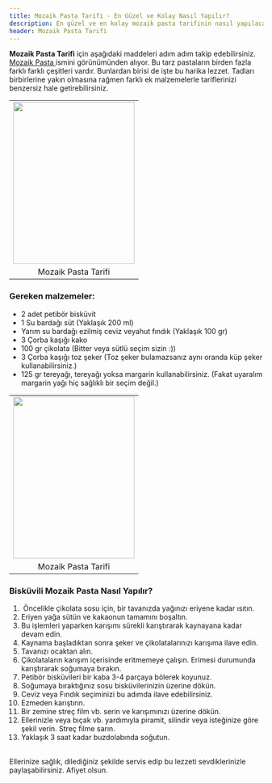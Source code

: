 ```yaml
---
title: Mozaik Pasta Tarifi - En Güzel ve Kolay Nasıl Yapılır?
description: En güzel ve en kolay mozaik pasta tarifinin nasıl yapılacağını merak ediyorsanız, lütfen buyrun.
header: Mozaik Pasta Tarifi
---
```

<b>Mozaik Pasta Tarifi</b> için aşağıdaki maddeleri adım adım takip edebilirsiniz. <u>Mozaik Pasta </u>ismini görünümünden alıyor. Bu tarz pastaların birden fazla farklı farklı çeşitleri vardır. Bunlardan birisi de işte bu harika lezzet. Tadları birbirlerine yakın olmasına rağmen farklı ek malzemelerle tariflerinizi benzersiz hale getirebilirsiniz.
<br />
<table align="center" cellpadding="0" cellspacing="0" class="tr-caption-container" style="margin-left: auto; margin-right: auto; text-align: center;"><tbody>
<tr><td style="text-align: center;"><a href="https://kral.site/img/mozaikpasta1.jpg" imageanchor="1" style="margin-left: auto; margin-right: auto;"><img border="0" height="320" src="https://kral.site/img/mozaikpasta1.jpg" width="240" /></a></td></tr>
<tr><td class="tr-caption" style="text-align: center;">Mozaik Pasta Tarifi</td></tr>
</tbody></table>
<h3>Gereken malzemeler:</h3>
<ul>
<li>2 adet petibör bisküvit</li>
<li>1 Su bardağı süt (Yaklaşık 200 ml)</li>
<li>Yarım su bardağı ezilmiş ceviz veyahut fındık (Yaklaşık 100 gr)</li>
<li>3 Çorba kaşığı kako</li>
<li>100 gr çikolata (Bitter veya sütlü seçim sizin :))</li>
<li>3 Çorba kaşığı toz şeker (Toz şeker bulamazsanız aynı oranda küp şeker kullanabilirsiniz.)</li>
<li>125 gr tereyağı, tereyağı yoksa margarin kullanabilirsiniz. (Fakat uyaralım margarin yağı hiç sağlıklı bir seçim değil.)</li>
</ul>
<table align="center" cellpadding="0" cellspacing="0" class="tr-caption-container" style="margin-left: auto; margin-right: auto; text-align: center;"><tbody>
<tr><td style="text-align: center;"><a href="https://kral.site/img/mozaikpastatarifi.jpg" imageanchor="1" style="margin-left: auto; margin-right: auto;"><img border="0" height="320" src="https://kral.site/img/mozaikpastatarifi.jpg" width="240" /></a></td></tr>
<tr><td class="tr-caption" style="text-align: center;">Mozaik Pasta Tarifi</td></tr>
</tbody></table>
<h3>Bisküvili Mozaik Pasta Nasıl Yapılır?</h3>
<ol>
<li>&nbsp;Öncelikle çikolata sosu için, bir tavanızda yağınızı eriyene kadar ısıtın.</li>
<li>Eriyen yağa sütün ve kakaonun tamamını boşaltın.</li>
<li>Bu işlemleri yaparken karışımı sürekli karıştırarak kaynayana kadar devam edin.</li>
<li>Kaynama başladıktan sonra şeker ve çikolatalarınızı karışıma ilave edin.</li>
<li>Tavanızı ocaktan alın.</li>
<li>Çikolataların karışım içerisinde eritmemeye çalışın. Erimesi durumunda karıştırarak soğumaya bırakın.</li>
<li>Petibör bisküvileri bir kaba 3-4 parçaya bölerek koyunuz.</li>
<li>Soğumaya bıraktığınız sosu bisküvilerinizin üzerine dökün.</li>
<li>Ceviz veya Fındık seçiminizi bu adımda ilave edebilirsiniz.</li>
<li>Ezmeden karıştırın.</li>
<li>Bir zemine streç film vb. serin ve karışımınızı üzerine dökün.&nbsp;</li>
<li>Ellerinizle veya bıçak vb. yardımıyla piramit, silindir veya isteğinize göre şekil verin. Streç filme sarın.</li>
<li>Yaklaşık 3 saat kadar buzdolabında soğutun.</li>
</ol>
<br />
Ellerinize sağlık, dilediğiniz şekilde servis edip bu lezzeti  sevdiklerinizle paylaşabilirsiniz. Afiyet olsun.
